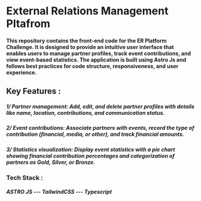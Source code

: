# External Relations Management Pltafrom 
#### This repository contains the front-end code for the ER Platform Challenge. It is designed to provide an intuitive user interface that enables users to manage partner profiles, track event contributions, and view event-based statistics. The application is built using Astro Js  and follows best practices for code structure, responsiveness, and user experience.
## Key Features :
##### 1/  Partner management: Add, edit, and delete partner profiles with details like name, location, contributions, and communication status.
##### 2/  Event contributions: Associate partners with events, record the type of contribution (financial, media, or other), and track financial amounts.
##### 3/  Statistics visualization: Display event statistics with a pie chart showing financial contribution percentages and categorization of partners as Gold, Silver, or Bronze.
### Tech Stack : 
##### ASTRO JS --- TailwindCSS --- Typescript 
